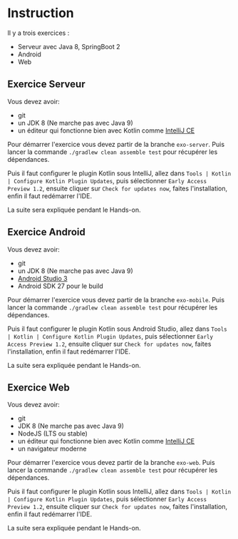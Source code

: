Instruction
===

Il y a trois exercices :

* Serveur avec Java 8, SpringBoot 2
* Android
* Web

Exercice Serveur
---

Vous devez avoir:

* git
* un JDK 8 (Ne marche pas avec Java 9)
* un éditeur qui fonctionne bien avec Kotlin comme [IntelliJ CE](https://www.jetbrains.com/idea/download/)

Pour démarrer l'exercice vous devez partir de la branche `exo-server`.
Puis lancer la commande `./gradlew clean assemble test` pour récupérer les dépendances.

Puis il faut configurer le plugin Kotlin sous IntelliJ, 
allez dans `Tools | Kotlin | Configure Kotlin Plugin Updates`,
puis sélectionner `Early Access Preview 1.2`,
ensuite cliquer sur `Check for updates now`,
faites l'installation,
enfin il faut redémarrer l'IDE.

La suite sera expliquée pendant le Hands-on.

Exercice Android
---

Vous devez avoir:

* git
* un JDK 8 (Ne marche pas avec Java 9)
* [Android Studio 3](https://developer.android.com/studio/index.html)
* Android SDK 27 pour le build

Pour démarrer l'exercice vous devez partir de la branche `exo-mobile`.
Puis lancer la commande `./gradlew clean assemble test` pour récupérer les dépendances.

Puis il faut configurer le plugin Kotlin sous Android Studio, 
allez dans `Tools | Kotlin | Configure Kotlin Plugin Updates`,
puis sélectionner `Early Access Preview 1.2`,
ensuite cliquer sur `Check for updates now`,
faites l'installation,
enfin il faut redémarrer l'IDE.

La suite sera expliquée pendant le Hands-on.

Exercice Web
---

Vous devez avoir:

* git
* JDK 8 (Ne marche pas avec Java 9)
* NodeJS (LTS ou stable)
* un éditeur qui fonctionne bien avec Kotlin comme [IntelliJ CE](https://www.jetbrains.com/idea/download/)
* un navigateur moderne

Pour démarrer l'exercice vous devez partir de la branche `exo-web`.
Puis lancer la commande `./gradlew clean assemble test` pour récupérer les dépendances.

Puis il faut configurer le plugin Kotlin sous IntelliJ, 
allez dans `Tools | Kotlin | Configure Kotlin Plugin Updates`,
puis sélectionner `Early Access Preview 1.2`,
ensuite cliquer sur `Check for updates now`,
faites l'installation,
enfin il faut redémarrer l'IDE.

La suite sera expliquée pendant le Hands-on.